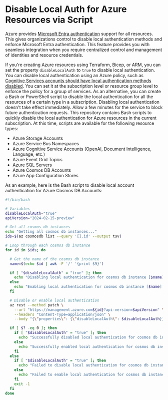 # Disable Local Auth for Azure Resources via Script

Azure provides [Microsoft Entra authentication](https://learn.microsoft.com/en-us/entra/identity/authentication/overview-authentication) support for all resources. This gives organizations control to disable local authentication methods and enforce Microsoft Entra authentication. This feature provides you with seamless integration when you require centralized control and management of identities and resource credentials.

If you're creating Azure resources using Terraform, Bicep, or ARM, you can set the property `disableLocalAuth` to `true` to disable local authentication. You can disable local authentication using an Azure policy, such as [Cognitive Services accounts should have local authentication methods disabled](https://ms.portal.azure.com/#view/Microsoft_Azure_Policy/PolicyDetailBlade/definitionId/%2Fproviders%2FMicrosoft.Authorization%2FpolicyDefinitions%2F71ef260a-8f18-47b7-abcb-62d0673d94dc). You can set it at the subscription level or resource group level to enforce the policy for a group of services. As an alternative, you can create a Bash or PowerShell script to disable the local authentication for all the resources of a certain type in a subscription. Disabling local authentication doesn't take effect immediately. Allow a few minutes for the service to block future authentication requests. This repository contains Bash scripts to quickly disable the local authentication for Azure resources in the current subscription. At this time, scripts are available for the following resource types:

- Azure Storage Accounts
- Azure Service Bus Namespaces
- Azure Cognitive Service Accounts (OpenAI, Document Intelligence, Language, etc.)
- Azure Event Grid Topics
- Azure SQL Servers
- Azure Cosmos DB Accounts
- Azure App Configuration Stores

As an example, here is the Bash script to disable local account authentication for Azure Cosmos DB Accounts:

```bash
#!/bin/bash

# Variables
disableLocalAuth="true"
apiVersion="2024-02-15-preview"

# Get all cosmos db instances
echo "Getting all cosmos db instances..."
ids=$(az cosmosdb list --query '[].id' --output tsv)

# Loop through each cosmos db instance
for id in $ids; do

  # Get the name of the cosmos db instance
  name=$(echo $id | awk -F '/' '{print $9}')

  if [ "$disableLocalAuth" = "true" ]; then
    echo "Disabling local authentication for cosmos db instance [$name]..."
  else
    echo "Enabling local authentication for cosmos db instance [$name]..."
  fi

  # Disable or enable local authentication
  az rest --method patch \
    --url "https://management.azure.com${id}?api-version=$apiVersion" \
    --headers "Content-Type=application/json" \
    --body "{\"properties\": {\"disableLocalAuth\": $disableLocalAuth}}" 1> /dev/null

  if [ $? -eq 0 ]; then
    if [ "$disableLocalAuth" = "true" ]; then
      echo "Successfully disabled local authentication for cosmos db instance [$name]"
    else
      echo "Successfully enabled local authentication for cosmos db instance [$name]"
    fi
  else
    if [ "$disableLocalAuth" = "true" ]; then
      echo "Failed to disable local authentication for cosmos db instance [$name]"
    else
      echo "Failed to enable local authentication for cosmos db instance [$name]"
    fi
    exit -1
  fi
done
```
